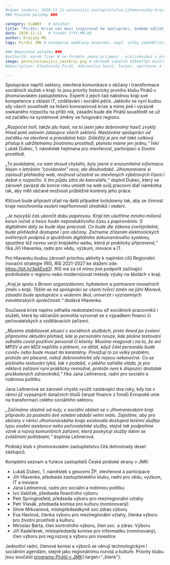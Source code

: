 ```yaml
---
#název souboru: 2020-11-11-ustavujici-zastupitelstvo-jihomoravsky-kraj.md
### Povinné položky ###

category: CLANKY   # nešahat!
title: "Piráti: Krize nás musí inspirovat ke spolupráci, budeme sdílet úřad s občany"
date: 2020-11-11   # formát YYYY-MM-DD
author: Krajský MO
tags: Piráti JMK # kategorie odděleny mezerami, např. volby zemědělství životní-prostředí piráti (viz https://jihomoravsky.pirati.cz/tags/)

### Nepovinné položky ###
#authorId: marek.fiser # ve formátu jmeno.prijmeni - prolinkování s profilem přes uid
image: posts/ustavujici_zastkraj.png # obrázek ideálně 420x677px minifikovaný přes https://tinypng.com/
#description: Dlouholetý Pirát, dobrovolný hasič, larper, sportovec a fanda 3D tisku stojí v čele jihomoravské pirátské kandidátky. S čím vede Piráty na kraj?

---
```


Spolupráce napříč sektory, otevřená komunikace s občany i transformace sociálních služeb v kraji: to jsou priority historicky prvního klubu Pirátů v jihomoravském zastupitelstvu. Experti z jejich řad nabídnou kraji své kompetence z oblasti IT, vzdělávání i sociální péče.
Jakkoliv se nyní budou síly všech soustředit na řešení koronavirové krize a mimo jiné i výrazně osekaného rozpočtu na příští rok, zásadní bude dle Pirátů soustředit se už od začátku na systémové změny ve fungování regionu.

*„Rozpočet hoří, takže jdu hasit, na to jsem jako dobrovolný hasič zvyklý. Hned poté oslovím zástupce všech sektorů. Nastavíme spolupráci od začátku na otevřené  a pravidelné bázi. Důležitý je pro mě také celkový přístup k udržitelnému životnímu prostředí, planetu máme jen jednu,“* řekl Lukáš Dubec, 1. náměstek hejtmana pro otevřenost, participaci a životní prostředí.

*„To podstatné, co nám dosud chybělo, byly jasné a srozumitelné informace. Nejen v letošním “covidovém” roce, ale dlouhodobě. Jihomoravané si zaslouží přehledný web, možnost účastnit se otevřených výběrových řízení i debat o rozpočtu. S tím půjdu zítra do kanceláře,“* doplnil Dubec, který se zároveň zavázal do konce roku umístit na web svůj pracovní diář náměstka tak, aby měli občané možnost průběžné kontroly jeho práce.

Klíčové bude připravit úřad na další případné lockdowny tak, aby se činnost kraje neochromila osobní nepřítomností úředníků i vedení.

*„Je nejvyšší čas ukončit dobu papírovou. Kraji tím ušetříme mnoho milionů korun ročně a tisíce hodin neproduktivního času s papírováním. S digitálními daty se bude lépe pracovat. Co bude dle zákona zveřejnitelné, bude přehledně dostupné i pro občany. Začneme zřízením elektronických ověřených podpisů a spuštěním digitálního dokumentového systému, spustíme též novou verzi krajského webu, která je prakticky připravená,“* říká Jiří Hlavenka, radní pro vědu, výzkum, inovace a IT.

Pro Hlavenku budou zároveň prioritou aktivity k naplnění cílů Regionální inovační strategie (RIS, RIS 2021-2027 ke stažení zde: https://bit.ly/3eAExd3). RIS má za cíl mimo jiné podpořit začínající podnikatele v regionu nebo modernizovat metody výuky na školách v kraji. 

*„Kraj je spolu s Brnem organizátorem, hybatelem a partnerem inovačních změn v kraji. Těším se na spolupráci se všemi tvůrci změn na jižní Moravě, zásadní bude spolupráce s vedením škol, univerzit i významných inovátorských společností.“* dodává Hlavenka.

Současná krize naplno odhalila nedostatečnou síť sociálních pracovníků i služeb, která by občanům pomohla vyrovnat se s výpadkem financí či pečovatelských a vzdělávacích zařízení. 

*„Musíme stabilizovat situaci v sociálních službách, proto ihned po zvolení připravíme aktuální přehled, kde je personální nouze, kde plošné testování odhalilo covid pozitivní personál či klienty. Musíme reagovat i na to, že ani MPSV a ani MZd nepřišlo s plánem, co dělat, když část personálu bude covid+ nebo bude muset do karantény. Považuji to za velký problém, protože ani placené, natož dobrovolnické síly nejsou nekonečné. Co se plošného testování týká, tak v podobě, v jakého nařídila vláda, je pro některá zařízení nyní prakticky nemožné, protože není k dispozici dostatek proškolených zdravotníků,“* říká Jana Leitnerová, radní pro sociální a rodinnou politiku.

Jana Leitnerová se zároveň chystá využít nastávající dva roky, kdy lze v rámci již vypsaných dotačních titulů čerpat finance z fondů Evropské unie na transformaci celého sociálního sektoru.

*„Začínáme vlastně od nuly, v sociální oblasti se v Jihomoravském kraji připravilo za poslední dvě volební období velmi málo. Zajistíme, aby pro občany v rámci Jihomoravského kraje existovala dostupná terénní služba typu osobní asistence nebo pečovatelské služby, stejně tak podpoříme vznik a rozvoj komunitních zařízení, která poskytují služby lidem se zvláštními potřebami,“* doplnila Leitnerová.

Pirátský klub v jihomoravském zastupitelstvu čítá dohromady deset zástupců. 

Kompletní seznam a funkce zastupitelů České pirátské strany v JMK:
- Lukáš Dubec, 1. náměstek s gescemi ŽP, otevřenost a participace 
- Jiří Hlavenka, předseda zastupitelského klubu, radní pro vědu, výzkum, IT a inovace
- Jana Leitnerová, radní pro sociální a rodinnou politiku
- Ivo Vašíček, předseda finančního výboru
- Petr Springinsfeld, předseda výboru pro meziregionální vztahy
- Petr Vlasák, předseda komise pro kulturu (nominovaný)
- Silvie Mrkvanová, místopředsedkyně soc.zdrav.výboru
- Eva Havlová, členka výboru pro meziregionální vztahy, členka výboru pro životní prostředí a kulturu	
- Miroslav Bárta, člen kontrolního výboru, člen soc. a zdrav. Výboru
- Jiří Kadeřávek, místopředseda komise pro informatiku (nominovaný), člen výboru pro reg.rozvoj a výboru pro investice

Jednotliví radní, členové komisí a výborů se věnují technologickým i sociálním agendám, stejně jako regionálnímu rozvoji a kultuře. Priority klubu jsou součástí [programu Pirátů v JMK](https://jihomoravsky.pirati.cz/program/){:target="_blank"}.
